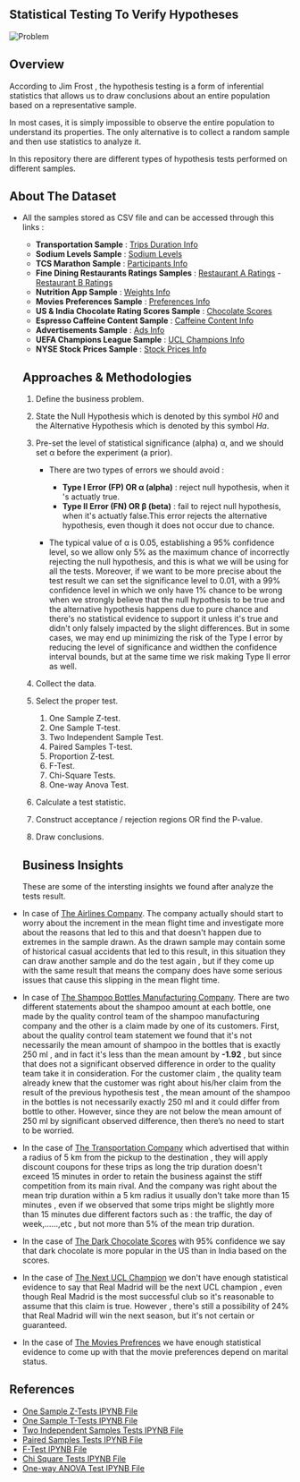 ## Statistical Testing To Verify Hypotheses

![Problem](https://github.com/hayasalman/Hypothesis-Tests/assets/71796909/c7ff2780-e8e4-4667-be1a-727905833dcb)

## Overview 

According to Jim Frost , the hypothesis testing is a form of inferential statistics that allows us to draw conclusions about an entire population based on a representative sample.

In most cases, it is simply impossible to observe the entire population to understand its properties. The only alternative is to collect a random sample and then use statistics to analyze it.

In this repository there are different types of hypothesis tests performed on different samples.

## About The Dataset

- All the samples stored as CSV file and can be accessed through this links :

  - **Transportation Sample** : [Trips Duration Info](https://github.com/hayasalman/Hypothesis-Tests/blob/main/Samples/transportion_data.csv)
  - **Sodium Levels Sample** : [Sodium Levels](https://github.com/hayasalman/Hypothesis-Tests/blob/main/Samples/sodium_data.csv)
  - **TCS Marathon Sample** : [Participants Info](https://github.com/hayasalman/Hypothesis-Tests/blob/main/Samples/runners_data.csv)
  - **Fine Dining Restaurants Ratings Samples** : [Restaurant A Ratings](https://github.com/hayasalman/Hypothesis-Tests/blob/main/Samples/restaurant_A_ratings.csv) - [Restaurant B Ratings](https://github.com/hayasalman/Hypothesis-Tests/blob/main/Samples/restaurant_B_ratings.csv)
  - **Nutrition App Sample** : [Weights Info](https://github.com/hayasalman/Hypothesis-Tests/blob/main/Samples/nutrition_data.csv)
  - **Movies Preferences Sample** : [Preferences Info](https://github.com/hayasalman/Hypothesis-Tests/blob/main/Samples/movies_pref.csv)
  - **US & India Chocolate Rating Scores Sample** : [Chocolate Scores](https://github.com/hayasalman/Hypothesis-Tests/blob/main/Samples/chocolate_scores.csv)
  - **Espresso Caffeine Content Sample** : [Caffeine Content Info](https://github.com/hayasalman/Hypothesis-Tests/blob/main/Samples/caffeine_content_mg.csv)
  - **Advertisements Sample** : [Ads Info](https://github.com/hayasalman/Hypothesis-Tests/blob/main/Samples/ads_samp.csv)
  - **UEFA Champions League Sample** : [UCL Champions Info](https://github.com/hayasalman/Hypothesis-Tests/blob/main/Samples/UEFA_Champions_League_Sample.csv)
  - **NYSE Stock Prices Sample** : [Stock Prices Info](https://github.com/hayasalman/Hypothesis-Tests/blob/main/Samples/NYSE_stock_prices.csv)

 
  ## Approaches & Methodologies

  1. Define the business problem.
     
  2. State the Null Hypothesis which is denoted by this symbol *H0* and the Alternative Hypothesis which is denoted by this symbol *Ha*.
 
  3.  Pre-set the level of statistical significance (alpha) α, and we should set α before the experiment (a prior).
 
      - There are two types of errors we should avoid :
      
         - **Type I Error (FP) OR α (alpha)** : reject null hypothesis, when it 's actuatly true.
         - **Type II Error (FN) OR β (beta)** : fail to reject null hypothesis, when it's actuatly false.This error rejects the alternative hypothesis, even though it does not occur due to chance.

      -  The typical value of α is 0.05, establishing a 95% confidence level, so we allow only 5% as the maximum chance of incorrectly rejecting the null hypothesis, and this is what we will be 
         using for all the tests. 
         Moreover, if we want to be more precise about the test result we can set the significance level to 0.01, with a 99% confidence level in which we only have 1%  chance to be wrong when we 
         strongly believe that the null hypothesis to be true and the alternative hypothesis happens due to pure chance and there's no statistical evidence to support it unless it's true and 
         didn't only falsely impacted by the slight differences.
         But in some cases, we may end up minimizing the risk of the Type I error by reducing the level of significance and widthen the confidence interval bounds, but at the same time we risk 
         making Type II error as well.

       
    4. Collect the data.
 
    5. Select the proper test.

        1. One Sample Z-test.
        2. One Sample T-test.
        3. Two Independent Sample Test.
        4. Paired Samples T-test.
        5. Proportion Z-test.
        6. F-Test.
        7. Chi-Square Tests.
        8. One-way Anova Test.
 
    6. Calculate a test statistic.
 
    7. Construct acceptance / rejection regions OR find the P-value.
 
    8. Draw conclusions.
 
  ## Business Insights

  These are some of the intersting insights we found after analyze the tests result.

- In case of [The Airlines Company](https://github.com/hayasalman/Hypothesis-Tests/blob/main/Hypothesis%20Testing%20Notebooks/One%20Sample%20Z-test.ipynb). The company actually should start to 
  worry about the increment in the mean flight time and investigate more about the reasons that led to this and that doesn't happen due to extremes in the sample drawn. As the drawn sample may 
  contain some of historical casual accidents that led to this result, in this situation they can draw another sample and do the test again , but if they come up with the same result that means 
  the company does have some serious issues that cause this slipping in the mean flight time.

- In case of [The Shampoo Bottles Manufacturing Company](https://github.com/hayasalman/Hypothesis-Tests/blob/main/Hypothesis%20Testing%20Notebooks/One%20Sample%20Z-test.ipynb). There are two 
  different statements about the shampoo amount at each bottle, one made by the quality control team of the shampoo manufacturing company and the other is a claim made by one of its customers. 
  First, about the quality control team statement we found that it's not necessarily the mean amount of shampoo in the bottles that is exactly 250 ml , and in fact it's less than the mean 
  amount by **-1.92** , but since that does not a significant observed difference in order to the quality team take it in consideration.
  For the customer claim , the quality team already knew that the customer was right about his/her claim from the result of the previous hypothesis test , the mean amount of the shampoo in the 
  bottles is not necessarily exactly 250 ml and it could differ from bottle to other. However, since they are not below the mean amount of 250 ml by significant observed difference, then 
  there’s no need to start to be worried.

- In the case of [The Transportation Company](https://github.com/hayasalman/Hypothesis-Tests/blob/main/Hypothesis%20Testing%20Notebooks/One%20Sample%20T-test.ipynb) which advertised that within a 
  radius of 5 km from the pickup to the destination , they will apply discount coupons for these trips as long the trip duration doesn't exceed 15 minutes in order to retain the business against 
  the stiff competition from its main rival. And the company was right about the mean trip duration within a 5 km radius it usually don't take more than 15 minutes , even if we observed that some 
  trips might be slightly more than 15 minutes due different factors such as : the traffic, the day of week,......,etc , but not more than 5% of the mean trip duration.

- In the case of [The Dark Chocolate Scores](https://github.com/hayasalman/Hypothesis-Tests/blob/main/Hypothesis%20Testing%20Notebooks/Two%20Independent%20Sample%20Test.ipynb) with 95% confidence 
  we say that dark chocolate is more popular in the US than in India based on the scores.

- In the case of [The Next UCL Champion](https://github.com/hayasalman/Hypothesis-Tests/blob/main/Hypothesis%20Testing%20Notebooks/Proportion%20Z-test.ipynb) we don't have enough statistical 
  evidence to say that Real Madrid will be the next UCL champion , even though Real Madrid is the most successful club so it's reasonable to assume that this claim is true. However , there's 
  still a possibility of 24% that Real Madrid will win the next season, but it's not certain or guaranteed.

- In the case of [The Movies Prefrences](https://github.com/hayasalman/Hypothesis-Tests/blob/main/Hypothesis%20Testing%20Notebooks/Chi-Square%20Tests.ipynb) we have enough statistical evidence to 
  come up with that the movie preferences depend on marital status.

## References

- [One Sample Z-Tests IPYNB File](https://github.com/hayasalman/Hypothesis-Tests/blob/main/Hypothesis%20Testing%20Notebooks/One%20Sample%20Z-test.ipynb)
- [One Sample T-Tests IPYNB File](https://github.com/hayasalman/Hypothesis-Tests/blob/main/Hypothesis%20Testing%20Notebooks/One%20Sample%20T-test.ipynb)
- [Two Independent Samples Tests IPYNB File](https://github.com/hayasalman/Hypothesis-Tests/blob/main/Hypothesis%20Testing%20Notebooks/Two%20Independent%20Sample%20Test.ipynb)
- [Paired Samples Tests IPYNB File](https://github.com/hayasalman/Hypothesis-Tests/blob/main/Hypothesis%20Testing%20Notebooks/Paired%20Samples%20T-test.ipynb)
- [F-Test IPYNB File](https://github.com/hayasalman/Hypothesis-Tests/blob/main/Hypothesis%20Testing%20Notebooks/F-test.ipynb)
- [Chi Square Tests IPYNB File](https://github.com/hayasalman/Hypothesis-Tests/blob/main/Hypothesis%20Testing%20Notebooks/Chi-Square%20Tests.ipynb)
- [One-way ANOVA Test IPYNB File](https://github.com/hayasalman/Hypothesis-Tests/blob/main/Hypothesis%20Testing%20Notebooks/One-way%20Anova%20Test.ipynb)
